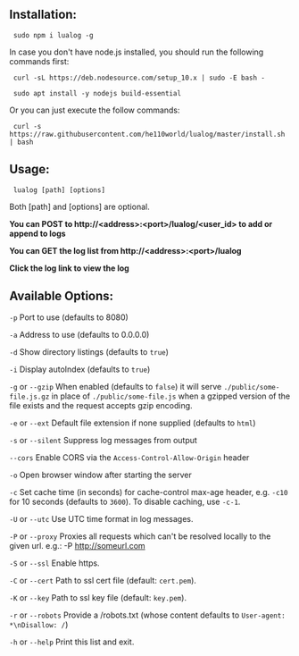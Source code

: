 ## Installation:

     sudo npm i lualog -g

In case you don't have node.js installed, you should run the following commands first:

     curl -sL https://deb.nodesource.com/setup_10.x | sudo -E bash -

     sudo apt install -y nodejs build-essential

Or you can just execute the follow commands:

     curl -s https://raw.githubusercontent.com/he110world/lualog/master/install.sh | bash

## Usage:

     lualog [path] [options]

Both [path] and [options] are optional.

**You can POST to http://\<address\>\:\<port\>/lualog/<user_id> to add or append to logs**

**You can GET the log list from http://\<address\>\:\<port\>/lualog**

**Click the log link to view the log**

## Available Options:

`-p` Port to use (defaults to 8080)

`-a` Address to use (defaults to 0.0.0.0)

`-d` Show directory listings (defaults to `true`)

`-i` Display autoIndex (defaults to `true`)

`-g` or `--gzip` When enabled (defaults to `false`) it will serve `./public/some-file.js.gz` in place of `./public/some-file.js` when a gzipped version of the file exists and the request accepts gzip encoding.

`-e` or `--ext` Default file extension if none supplied (defaults to `html`)

`-s` or `--silent` Suppress log messages from output

`--cors` Enable CORS via the `Access-Control-Allow-Origin` header

`-o` Open browser window after starting the server

`-c` Set cache time (in seconds) for cache-control max-age header, e.g. `-c10` for 10 seconds (defaults to `3600`). To disable caching, use `-c-1`.

`-U` or `--utc` Use UTC time format in log messages.

`-P` or `--proxy` Proxies all requests which can't be resolved locally to the given url. e.g.: -P http://someurl.com

`-S` or `--ssl` Enable https.

`-C` or `--cert` Path to ssl cert file (default: `cert.pem`).

`-K` or `--key` Path to ssl key file (default: `key.pem`).

`-r` or `--robots` Provide a /robots.txt (whose content defaults to `User-agent: *\nDisallow: /`)

`-h` or `--help` Print this list and exit.
